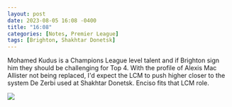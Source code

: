 ```yaml
---
layout: post
date: 2023-08-05 16:08 -0400
title: "16:08"
categories: [Notes, Premier League]
tags: [Brighton, Shakhtar Donetsk]
---
```


Mohamed Kudus is a Champions League level talent and if Brighton sign him they should be challenging for Top 4. With the profile of Alexis Mac Allister not being replaced, I'd expect the LCM to push higher closer to the system De Zerbi used at Shakhtar Donetsk. Enciso fits that LCM role.

![](https://i.imgur.com/ao5BUke.jpg)


